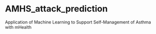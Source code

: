 # AMHS_attack_prediction
Application of Machine Learning to Support Self-Management of Asthma with mHealth
